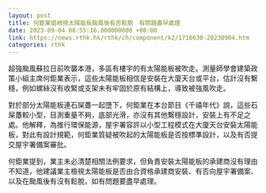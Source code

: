 ```yaml
---
layout: post
title: 何鉅業倡檢視太陽能板颱風後有否鬆脫　有問題盡早處理
date: 2023-09-04 08:55:16.000000000 +08:00
link: https://news.rthk.hk/rthk/ch/component/k2/1716630-20230904.htm
categories: rthk
---
```


超強颱風蘇拉日前吹襲本港，多區有樓宇的有太陽能板被吹走。測量師學會建築政策小組主席何鉅業表示，這些太陽能板相信是安裝在大廈天台或平台，估計沒有繫穩，例如螺絲沒有收緊或支架未有牢固於原有結構上，導致被強風吹走。

對於部分太陽能板連石屎躉一起墮下，何鉅業在本台節目《千禧年代》說，這些石屎躉較小型，目測重量不夠，底部光滑，亦沒有其他繫穩設計，安裝上有不足之處。他解釋，為推行環保能源，屋宇署容許以小型工程模式在大廈天台安裝太陽能板，對此有設計規範，何鉅業質疑被吹起的太陽能板是否按標準設計，以及有否提交屋宇署備案審批。

何鉅業提到，業主未必清楚相關法例要求，但負責安裝太陽能板的承建商沒有理由不知道，他建議業主檢視太陽能板是否由合資格承建商安裝、有否向屋宇署備案、以及在颱風後有沒有鬆脫，如有問題要盡早處理。
